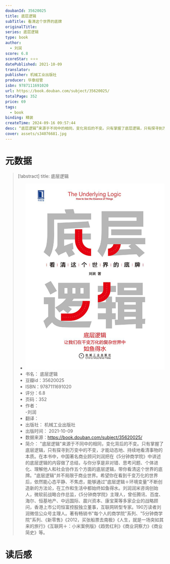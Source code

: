 ```yaml
---
doubanId: 35620025
title: 底层逻辑
subTitle: 看清这个世界的底牌
originalTitle: 
series: 底层逻辑
type: book
author: 
  - 刘润
score: 6.8
scoreStar: ⭐⭐⭐
datePublished: 2021-10-09
translator: 
publisher: 机械工业出版社
producer: 华章经管
isbn: 9787111691020
url: https://book.douban.com/subject/35620025/
totalPage: 352
price: 69
tags:  
  - book
binding: 精装
createTime: 2024-09-16 09:57:44
desc: “底层逻辑”来源于不同中的相同，变化背后的不变。只有掌握了底层逻辑，只有探寻到万变中的不变，才能动态地、持续地看清事物的本质。在本书中，中国著名商业顾问刘润把在《5分钟商学院》中讲述的底层逻辑的内容做了总结，与你分享是非对错、思考问题、个体进化、理解他人和社会协作五个方面的底层逻辑，带你看清这个世界的底牌。“底层逻辑”并不局限于商业世界。希望你在看到千变万化的世界后，依然能心态平静、不焦虑，能够通过“底层逻辑＋环境变量”不断创造新的方法论，在工作和生活中都始终如鱼得水。刘润润米咨询创始人，微软前战略合作总监，《5分钟商学院》主理人，曾任腾讯、百度、海尔、恒基地产、中远国际、晨兴资本、康宝莱等多家企业的战略顾问，香港上市公司恒富控股独立董事，互联网转型专家。190万读者刘润微信公众号主理人。著有畅销书“每个人的商学院”系列、“5分钟商学院”系列、《新零售》《2012，买张船票去南极》《人生，就是一场突如其来的旅行》《互联网＋：小米案例版》《趋势红利》《商业洞察力》《商业简史》等。
cover: assets/s34076681.jpg
---
```

# 元数据

> [!abstract] title: 底层逻辑  
> - ![image|200](assets/s34076681.jpg)
> - 书名： 底层逻辑
> - 豆瓣id：35620025
> - ISBN：9787111691020
> - 评分：6.8
> - 页码：352
> - 作者：  
  -刘润
> - 翻译：
> - 出版社： 机械工业出版社
> - 出版时间： 2021-10-09
> - 数据来源：https://book.douban.com/subject/35620025/
> - 简介： "底层逻辑"来源于不同中的相同，变化背后的不变。只有掌握了底层逻辑，只有探寻到万变中的不变，才能动态地、持续地看清事物的本质。在本书中，中国著名商业顾问刘润把在《5分钟商学院》中讲述的底层逻辑的内容做了总结，与你分享是非对错、思考问题、个体进化、理解他人和社会协作五个方面的底层逻辑，带你看清这个世界的底牌。"底层逻辑"并不局限于商业世界。希望你在看到千变万化的世界后，依然能心态平静、不焦虑，能够通过"底层逻辑＋环境变量"不断创造新的方法论，在工作和生活中都始终如鱼得水。刘润润米咨询创始人，微软前战略合作总监，《5分钟商学院》主理人，曾任腾讯、百度、海尔、恒基地产、中远国际、晨兴资本、康宝莱等多家企业的战略顾问，香港上市公司恒富控股独立董事，互联网转型专家。190万读者刘润微信公众号主理人。著有畅销书"每个人的商学院"系列、"5分钟商学院"系列、《新零售》《2012，买张船票去南极》《人生，就是一场突如其来的旅行》《互联网＋：小米案例版》《趋势红利》《商业洞察力》《商业简史》等。


# 读后感








